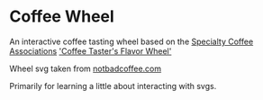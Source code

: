 # Coffee Wheel

An interactive coffee tasting wheel based on the [Specialty Coffee Associations](https://sca.coffee/) ['Coffee Taster's Flavor Wheel'](https://sca.coffee/research/coffee-tasters-flavor-wheel)


Wheel svg taken from [notbadcoffee.com](https://notbadcoffee.com/flavor-wheel-en/)

Primarily for learning a little about interacting with svgs.
